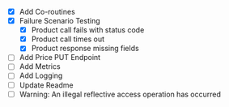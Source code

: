 * [x] Add Co-routines
* [x] Failure Scenario Testing
    * [x] Product call fails with status code
    * [x] Product call times out
    * [x] Product response missing fields
* [ ] Add Price PUT Endpoint
* [ ] Add Metrics
* [ ] Add Logging
* [ ] Update Readme
* [ ] Warning: An illegal reflective access operation has occurred
